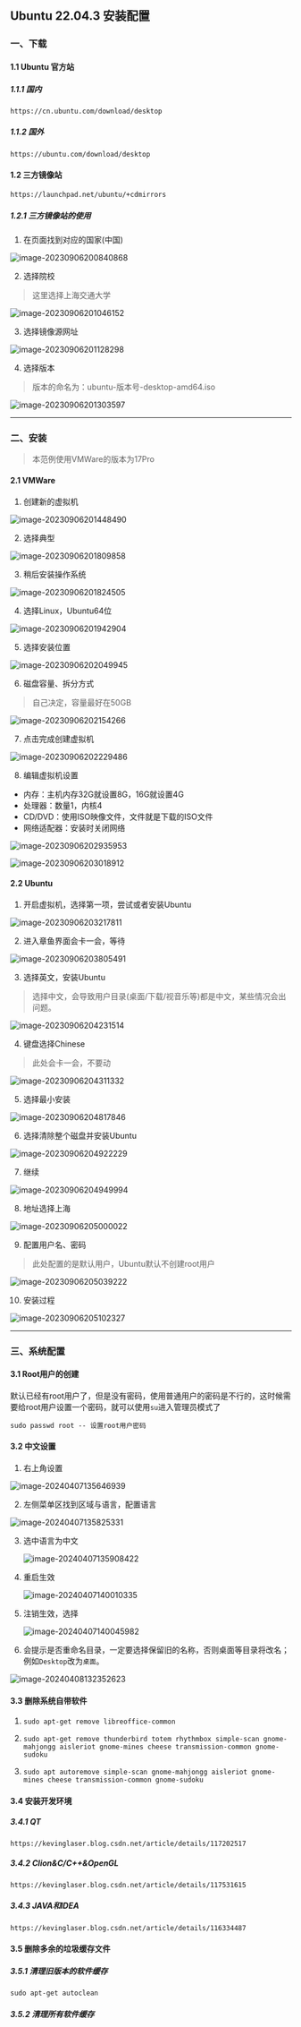 ## Ubuntu 22.04.3 安装配置

### 一、下载

#### 1.1 Ubuntu 官方站

##### 1.1.1 国内

```http
https://cn.ubuntu.com/download/desktop
```



##### 1.1.2 国外

```http
https://ubuntu.com/download/desktop
```





#### 1.2 三方镜像站

```http
https://launchpad.net/ubuntu/+cdmirrors
```

##### 1.2.1 三方镜像站的使用

1.  在页面找到对应的国家(中国)

![image-20230906200840868](https://typora-picture-zhao.oss-cn-beijing.aliyuncs.com/Typora/image-20230906200840868.png)

2. 选择院校

> 这里选择上海交通大学

![image-20230906201046152](https://typora-picture-zhao.oss-cn-beijing.aliyuncs.com/Typora/image-20230906201046152.png)

3. 选择镜像源网址

![image-20230906201128298](https://typora-picture-zhao.oss-cn-beijing.aliyuncs.com/Typora/image-20230906201128298.png)

4. 选择版本

> 版本的命名为：ubuntu-版本号-desktop-amd64.iso

![image-20230906201303597](https://typora-picture-zhao.oss-cn-beijing.aliyuncs.com/Typora/image-20230906201303597.png)



---



### 二、安装

> 本范例使用VMWare的版本为17Pro

#### 2.1 VMWare

1. 创建新的虚拟机

![image-20230906201448490](https://typora-picture-zhao.oss-cn-beijing.aliyuncs.com/Typora/image-20230906201448490.png)

2. 选择典型

![image-20230906201809858](https://typora-picture-zhao.oss-cn-beijing.aliyuncs.com/Typora/image-20230906201809858.png)

3. 稍后安装操作系统

![image-20230906201824505](https://typora-picture-zhao.oss-cn-beijing.aliyuncs.com/Typora/image-20230906201824505.png)

4. 选择Linux，Ubuntu64位

![image-20230906201942904](https://typora-picture-zhao.oss-cn-beijing.aliyuncs.com/Typora/image-20230906201942904.png)

5. 选择安装位置

![image-20230906202049945](https://typora-picture-zhao.oss-cn-beijing.aliyuncs.com/Typora/image-20230906202049945.png)

6. 磁盘容量、拆分方式

> 自己决定，容量最好在50GB

![image-20230906202154266](https://typora-picture-zhao.oss-cn-beijing.aliyuncs.com/Typora/image-20230906202154266.png)

7. 点击完成创建虚拟机

![image-20230906202229486](https://typora-picture-zhao.oss-cn-beijing.aliyuncs.com/Typora/image-20230906202229486.png)

8. 编辑虚拟机设置

- 内存：主机内存32G就设置8G，16G就设置4G
- 处理器：数量1，内核4
- CD/DVD：使用ISO映像文件，文件就是下载的ISO文件
- 网络适配器：安装时关闭网络

![image-20230906202935953](https://typora-picture-zhao.oss-cn-beijing.aliyuncs.com/Typora/image-20230906202935953.png)

![image-20230906203018912](https://typora-picture-zhao.oss-cn-beijing.aliyuncs.com/Typora/image-20230906203018912.png)





#### 2.2 Ubuntu

1. 开启虚拟机，选择第一项，尝试或者安装Ubuntu

![image-20230906203217811](https://typora-picture-zhao.oss-cn-beijing.aliyuncs.com/Typora/image-20230906203217811.png)

2. 进入章鱼界面会卡一会，等待

![image-20230906203805491](https://typora-picture-zhao.oss-cn-beijing.aliyuncs.com/Typora/image-20230906203805491.png)

3. 选择英文，安装Ubuntu

> 选择中文，会导致用户目录(桌面/下载/视音乐等)都是中文，某些情况会出问题。

![image-20230906204231514](https://typora-picture-zhao.oss-cn-beijing.aliyuncs.com/Typora/image-20230906204231514.png)

4. 键盘选择Chinese

> 此处会卡一会，不要动

![image-20230906204311332](https://typora-picture-zhao.oss-cn-beijing.aliyuncs.com/Typora/image-20230906204311332.png)

5. 选择最小安装

![image-20230906204817846](https://typora-picture-zhao.oss-cn-beijing.aliyuncs.com/Typora/image-20230906204817846.png)

6. 选择清除整个磁盘并安装Ubuntu

![image-20230906204922229](https://typora-picture-zhao.oss-cn-beijing.aliyuncs.com/Typora/image-20230906204922229.png)

7. 继续

![image-20230906204949994](https://typora-picture-zhao.oss-cn-beijing.aliyuncs.com/Typora/image-20230906204949994.png)

8. 地址选择上海

![image-20230906205000022](https://typora-picture-zhao.oss-cn-beijing.aliyuncs.com/Typora/image-20230906205000022.png)

9. 配置用户名、密码

> 此处配置的是默认用户，Ubuntu默认不创建root用户

![image-20230906205039222](https://typora-picture-zhao.oss-cn-beijing.aliyuncs.com/Typora/image-20230906205039222.png)

10. 安装过程

![image-20230906205102327](https://typora-picture-zhao.oss-cn-beijing.aliyuncs.com/Typora/image-20230906205102327.png)



---



### 三、系统配置

#### 3.1 Root用户的创建

默认已经有root用户了，但是没有密码，使用普通用户的密码是不行的，这时候需要给root用户设置一个密码，就可以使用`su`进入管理员模式了

```shell
sudo passwd root -- 设置root用户密码
```





#### 3.2 中文设置

1. 右上角设置

![image-20240407135646939](https://typora-picture-zhao.oss-cn-beijing.aliyuncs.com/Typora/image-20240407135646939.png)

2. 左侧菜单区找到区域与语言，配置语言

![image-20240407135825331](https://typora-picture-zhao.oss-cn-beijing.aliyuncs.com/Typora/image-20240407135825331.png)

3. 选中语言为中文

   ![image-20240407135908422](https://typora-picture-zhao.oss-cn-beijing.aliyuncs.com/Typora/image-20240407135908422.png)

4. 重启生效

   ![image-20240407140010335](https://typora-picture-zhao.oss-cn-beijing.aliyuncs.com/Typora/image-20240407140010335.png)

5. 注销生效，选择

   ![image-20240407140045982](https://typora-picture-zhao.oss-cn-beijing.aliyuncs.com/Typora/image-20240407140045982.png)

6. 会提示是否重命名目录，一定要选择保留旧的名称，否则桌面等目录将改名；例如`Desktop`改为`桌面`。

![image-20240408132352623](https://typora-picture-zhao.oss-cn-beijing.aliyuncs.com/Typora/image-20240408132352623.png)



#### 3.3 删除系统自带软件

1. ```shell
   sudo apt-get remove libreoffice-common
   ```

2. ```shell
   sudo apt-get remove thunderbird totem rhythmbox simple-scan gnome-mahjongg aisleriot gnome-mines cheese transmission-common gnome-sudoku
   ```

3. ```shell
   sudo apt autoremove simple-scan gnome-mahjongg aisleriot gnome-mines cheese transmission-common gnome-sudoku
   ```





#### 3.4 安装开发环境

##### 3.4.1 QT

```http
https://kevinglaser.blog.csdn.net/article/details/117202517
```



##### 3.4.2 Clion&C/C++&OpenGL

```http
https://kevinglaser.blog.csdn.net/article/details/117531615
```



##### 3.4.3 JAVA和IDEA

```http
https://kevinglaser.blog.csdn.net/article/details/116334487
```





#### 3.5 删除多余的垃圾缓存文件

##### 3.5.1 清理旧版本的软件缓存

```shell
sudo apt-get autoclean
```



##### 3.5.2 清理所有软件缓存

```shell

```

